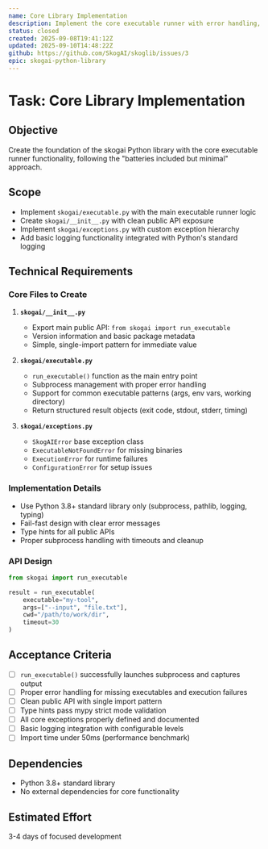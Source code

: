 ```yaml
---
name: Core Library Implementation
description: Implement the core executable runner with error handling, logging, and the main skogai module structure
status: closed
created: 2025-09-08T19:41:12Z
updated: 2025-09-10T14:48:22Z
github: https://github.com/SkogAI/skoglib/issues/3
epic: skogai-python-library
---
```


# Task: Core Library Implementation

## Objective
Create the foundation of the skogai Python library with the core executable runner functionality, following the "batteries included but minimal" approach.

## Scope
- Implement `skogai/executable.py` with the main executable runner logic
- Create `skogai/__init__.py` with clean public API exposure
- Implement `skogai/exceptions.py` with custom exception hierarchy
- Add basic logging functionality integrated with Python's standard logging

## Technical Requirements

### Core Files to Create
1. **`skogai/__init__.py`**
   - Export main public API: `from skogai import run_executable`
   - Version information and basic package metadata
   - Simple, single-import pattern for immediate value

2. **`skogai/executable.py`**
   - `run_executable()` function as the main entry point
   - Subprocess management with proper error handling
   - Support for common executable patterns (args, env vars, working directory)
   - Return structured result objects (exit code, stdout, stderr, timing)

3. **`skogai/exceptions.py`**
   - `SkogAIError` base exception class
   - `ExecutableNotFoundError` for missing binaries
   - `ExecutionError` for runtime failures
   - `ConfigurationError` for setup issues

### Implementation Details
- Use Python 3.8+ standard library only (subprocess, pathlib, logging, typing)
- Fail-fast design with clear error messages
- Type hints for all public APIs
- Proper subprocess handling with timeouts and cleanup

### API Design
```python
from skogai import run_executable

result = run_executable(
    executable="my-tool",
    args=["--input", "file.txt"],
    cwd="/path/to/work/dir",
    timeout=30
)
```

## Acceptance Criteria
- [ ] `run_executable()` successfully launches subprocess and captures output
- [ ] Proper error handling for missing executables and execution failures  
- [ ] Clean public API with single import pattern
- [ ] Type hints pass mypy strict mode validation
- [ ] All core exceptions properly defined and documented
- [ ] Basic logging integration with configurable levels
- [ ] Import time under 50ms (performance benchmark)

## Dependencies
- Python 3.8+ standard library
- No external dependencies for core functionality

## Estimated Effort
3-4 days of focused development